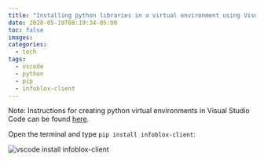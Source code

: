 ```yaml
---
title: "Installing python libraries in a virtual environment using Visual Studio Code"
date: 2020-05-19T08:19:34-05:00
toc: false
images:
categories:
  - tech
tags: 
  - vscode
  - python
  - pip
  - infoblox-client
---
```


Note: Instructions for creating python virtual environments in Visual Studio Code can be found [here](/posts/2020/vscodepythonvenv/).

Open the terminal and type `pip install infoblox-client`:

![vscode install infoblox-client](/images/vscodepipinstall.png)
